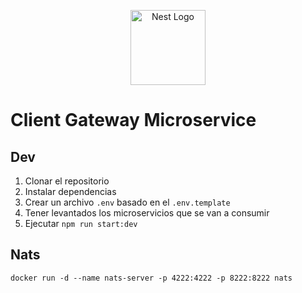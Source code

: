 <p align="center">
  <a href="http://nestjs.com/" target="blank"><img src="https://nestjs.com/img/logo-small.svg" width="120" alt="Nest Logo" /></a>
</p>

# Client Gateway Microservice

## Dev

1. Clonar el repositorio
2. Instalar dependencias
3. Crear un archivo `.env` basado en el `.env.template`
4. Tener levantados los microservicios que se van a consumir
5. Ejecutar `npm run start:dev`

## Nats

```
docker run -d --name nats-server -p 4222:4222 -p 8222:8222 nats
```
